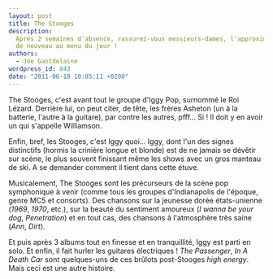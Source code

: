 ```yaml
---
layout: post
title: The Stooges
description:
  Après 2 semaines d'absence, rassurez-vous messieurs-dames, l'approximatif est
  de nouveau au menu du jour !
authors:
  - Joe Gantdelaine
wordpress_id: 843
date: "2011-06-18 10:05:11 +0200"
---
```


The Stooges, c'est avant tout le groupe d'Iggy Pop, surnommé le Roi Lézard.
Derrière lui, on peut citer, de tête, les frères Asheton (un à la batterie,
l'autre à la guitare), par contre les autres, pfff… Si ! Il doit y en avoir un
qui s'appelle Williamson.

Enfin, bref, les Stooges, c'est Iggy quoi… Iggy, dont l'un des signes
distinctifs (hormis la crinière longue et blonde) est de ne jamais se dévêtir
sur scène, le plus souvent finissant même les shows avec un gros manteau de ski.
A se demander comment il tient dans cette étuve.

Musicalement, The Stooges sont les précurseurs de la scène pop symphonique à
venir (comme tous les groupes d'Indianapolis de l'époque, genre MC5 et
consorts). Des chansons sur la jeunesse dorée états-unienne (_1969_, _1970_,
etc.), sur la beauté du sentiment amoureux (_I wanna be your dog_,
_Penetration_) et en tout cas, des chansons à l'atmosphère très saine (_Ann_,
_Dirt_).

Et puis après 3 albums tout en finesse et en tranquillité, Iggy est parti en
solo. Et enfin, il fait hurler les guitares électriques ! _The Passenger_, _In A
Death Car_ sont quelques-uns de ces brûlots post-Stooges _high energy_. Mais
ceci est une autre histoire.
